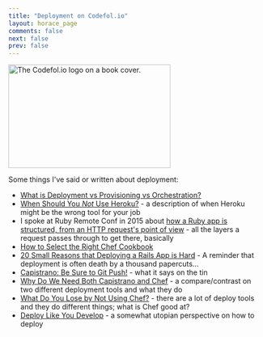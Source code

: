 ```yaml
---
title: "Deployment on Codefol.io"
layout: horace_page
comments: false
next: false
prev: false
---
```


<img src="/images/codefolio_book_transparent_320_205.png#right" width="320" height="205" alt="The Codefol.io logo on a book cover."> </img>

Some things I've said or written about deployment:

* [What is Deployment vs Provisioning vs Orchestration?](/posts/deployment-versus-provisioning-versus-orchestration/)
* [When Should You *Not* Use Heroku?](/posts/when-should-you-not-use-heroku/) - a description of when Heroku might be the wrong tool for your job
* I spoke at Ruby Remote Conf in 2015 about [how a Ruby app is structured, from an HTTP request's point of view](https://www.youtube.com/watch?v=jsKWeiIuggg) - all the layers a request passes through to get there, basically
* [How to Select the Right Chef Cookbook](/posts/selecting-the-right-chef-cookbook/)
* [20 Small Reasons that Deploying a Rails App is Hard](/posts/twenty-small-reasons-that-deploying-a-rails-app-is-hard/
) - A reminder that deployment is often death by a thousand papercuts...
* [Capistrano: Be Sure to Git Push!](/posts/capistrano-be-sure-to-git-commit/) - what it says on the tin
* [Why Do We Need Both Capistrano and Chef](/posts/why-do-we-need-both-capistrano-and-chef/) - a compare/contrast on two different deployment tools and what they do
* [What Do You Lose by Not Using Chef?](/posts/what-do-you-lose-by-not-using-chef/) - there are a lot of deploy tools and they do different things; what is Chef good at?
* [Deploy Like You Develop](/posts/deploy-like-you-develop/) - a somewhat utopian perspective on how to deploy

<!-- * I was on [the Ruby Rogues to talk about deployment](https://devchat.tv/ruby-rogues/199-rr-deployments-with-noah-gibbs/) -->
